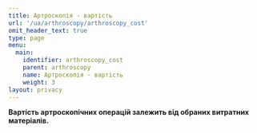 ```yaml
---
title: Артроскопія - вартість
url: '/ua/arthroscopy/arthroscopy_cost'
omit_header_text: true
type: page
menu:
  main:
    identifier: arthroscopy_cost
    parent: arthroscopy
    name: Артроскопія - вартість
    weight: 3
layout: privacy
---
```


**Вартість артроскопічних операцій залежить від обраних витратних матеріалів.**